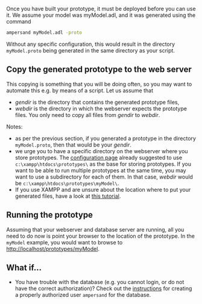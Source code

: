 Once you have built your prototype, it must be deployed before you can use it. We assume your model was myModel.adl, and it was generated using the command

```.sh
ampersand myModel.adl -proto 
```
Without any specific configuration, this would result in the directory `myModel.proto` being generated in the same directory as your script. 

## Copy the generated prototype to the web server
This copying is something that you will be doing often, so you may want to automate this e.g. by means of a script. Let us assume that
* *gendir* is the directory that contains the generated prototype files,
* *webdir* is the directory in which the webserver expects the prototype files.
You only need to copy all files from *gendir* to *webdir*.

Notes:
* as per the previous section, if you generated a prototype in the directory `myModel.proto`, then that would be your *gendir*.
* we urge you to have a specific directory on the webserver where you store prototypes. The [configuration page](../installation/configuration.html) already suggested to use `c:\xampp\htdocs\prototypes\` as the base for storing prototypes. If you want to be able to run multiple prototypes at the same time, you may want to use a subdirectory for each of them. In that case, *webdir* would be `c:\xampp\htdocs\prototypes\myModel\`.
* If you use XAMPP and are unsure about the location where to put your generated files, have a look at [this tutorial](https://blog.udemy.com/xampp-tutorial/).

## Running the prototype 
Assuming that your webserver and database server are running, all you need to do now is point your browser to the location of the prototype. In the `myModel` example, you would want to browse to [http://localhost/prototypes/myModel](http://localhost/prototypes/myModel). 

## What if...
* You have trouble with the database (e.g. you cannot login, or do not have the correct authorization)? Check out the [instructions](../installation/configuration.html) for creating a properly authorized user `ampersand` for the database.
